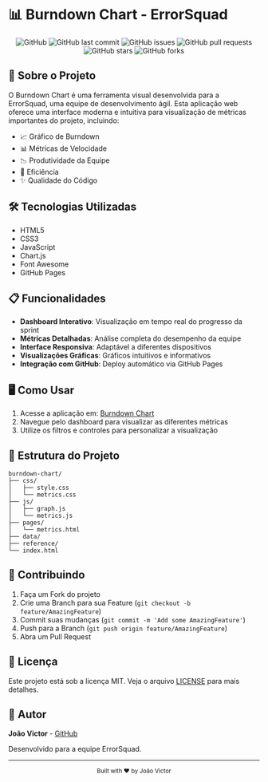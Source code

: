 # 📊 Burndown Chart - ErrorSquad

<div align="center">

![GitHub](https://img.shields.io/github/license/JV-L0pes/burndown-chart)
![GitHub last commit](https://img.shields.io/github/last-commit/JV-L0pes/burndown-chart)
![GitHub issues](https://img.shields.io/github/issues/JV-L0pes/burndown-chart)
![GitHub pull requests](https://img.shields.io/github/issues-pr/JV-L0pes/burndown-chart)
![GitHub stars](https://img.shields.io/github/stars/JV-L0pes/burndown-chart)
![GitHub forks](https://img.shields.io/github/forks/JV-L0pes/burndown-chart)

</div>

## 🚀 Sobre o Projeto

O Burndown Chart é uma ferramenta visual desenvolvida para a ErrorSquad, uma equipe de desenvolvimento ágil. Esta aplicação web oferece uma interface moderna e intuitiva para visualização de métricas importantes do projeto, incluindo:

- 📈 Gráfico de Burndown
- 📊 Métricas de Velocidade
- 📉 Produtividade da Equipe
- 🎯 Eficiência
- ✨ Qualidade do Código

## 🛠️ Tecnologias Utilizadas

- HTML5
- CSS3
- JavaScript
- Chart.js
- Font Awesome
- GitHub Pages

## 📋 Funcionalidades

- **Dashboard Interativo**: Visualização em tempo real do progresso da sprint
- **Métricas Detalhadas**: Análise completa do desempenho da equipe
- **Interface Responsiva**: Adaptável a diferentes dispositivos
- **Visualizações Gráficas**: Gráficos intuitivos e informativos
- **Integração com GitHub**: Deploy automático via GitHub Pages

## 🖥️ Como Usar

1. Acesse a aplicação em: [Burndown Chart](https://jv-l0pes.github.io/burndown-chart/)
2. Navegue pelo dashboard para visualizar as diferentes métricas
3. Utilize os filtros e controles para personalizar a visualização

## 📁 Estrutura do Projeto

```
burndown-chart/
├── css/
│   ├── style.css
│   └── metrics.css
├── js/
│   ├── graph.js
│   └── metrics.js
├── pages/
│   └── metrics.html
├── data/
├── reference/
└── index.html
```

## 🤝 Contribuindo

1. Faça um Fork do projeto
2. Crie uma Branch para sua Feature (`git checkout -b feature/AmazingFeature`)
3. Commit suas mudanças (`git commit -m 'Add some AmazingFeature'`)
4. Push para a Branch (`git push origin feature/AmazingFeature`)
5. Abra um Pull Request

## 📝 Licença

Este projeto está sob a licença MIT. Veja o arquivo [LICENSE](LICENSE) para mais detalhes.

## 👤 Autor

**João Victor** - [GitHub](https://github.com/JV-L0pes)

Desenvolvido para a equipe ErrorSquad.

---

<div align="center">
  <sub>Built with ❤️ by João Victor</sub>
</div>

